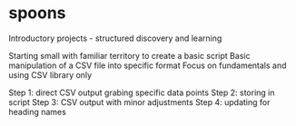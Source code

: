 # spoons
Introductory projects - structured discovery and learning

Starting small with familiar territory to create a basic script
Basic manipulation of a CSV file into specific format
Focus on fundamentals and using CSV library only

Step 1: direct CSV output grabing specific data points
Step 2: storing in script
Step 3: CSV output with minor adjustments
Step 4: updating for heading names
